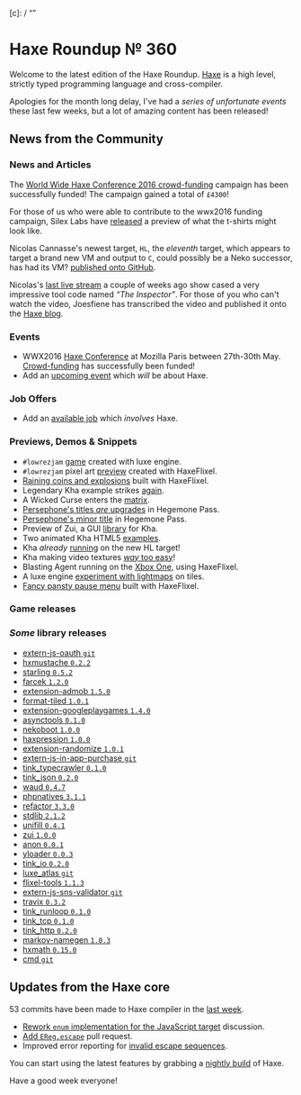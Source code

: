 [_template]: ../templates/roundup.html
[date]: / "2016-04-15 09:05:00"
[modified]: / "2016-04-15 13:58:00"
[published]: / "2016-04-15 14:30:00"
[c]: / “”

# Haxe Roundup № 360

Welcome to the latest edition of the Haxe Roundup. [Haxe](http://haxe.org/?utm_source=haxe.io) is a high level, strictly typed programming language and cross-compiler.

Apologies for the month long delay, I've had a _series of unfortunate events_ these last few weeks, but a lot of amazing content has been released!

## News from the Community

### News and Articles

The [World Wide Haxe Conference 2016 crowd-funding](https://en.ulule.com/wwx2016/) campaign has been successfully funded! The campaign gained a total of `£4300`!

For those of us who were able to contribute to the wwx2016 funding campaign, Silex Labs have [released](https://twitter.com/silexlabs/status/718494262254551041) a preview of what the t-shirts might look like.

Nicolas Cannasse's newest target, `HL`, the _eleventh_ target, which appears to target a brand new VM and output to `C`, could possibly be a Neko successor, has had its VM? [published onto GitHub](https://github.com/HaxeFoundation/hl).

Nicolas's [last live stream](https://www.youtube.com/watch?v=K8g-1dkBrxk) a couple of weeks ago show cased a very impressive
tool code named _“The Inspector”_. For those of you who can't watch the video, Joesfiene has transcribed the video and published it onto the [Haxe blog](http://haxe.org/blog/nicolas-about-haxe-5).

### Events

- WWX2016 [Haxe Conference](http://wwx.silexlabs.org/2016/) at Mozilla Paris between 27th-30th May. [Crowd-funding](https://en.ulule.com/wwx2016/) has successfully been funded!
- Add an [upcoming event](https://github.com/skial/haxe.io/labels/events) which _will_ be about Haxe.

### Job Offers

- Add an [available job](https://github.com/skial/haxe.io/labels/jobs) which _involves_ Haxe.

### Previews, Demos & Snippets

- `#lowrezjam` [game](https://twitter.com/jtruher/status/718233057082359809) created with luxe engine.
- `#lowrezjam` pixel art [preview](https://twitter.com/BuzzJeux/status/719877054938877952) created with HaxeFlixel.
- [Raining coins and explosions](https://twitter.com/DleanJeans/status/716633610653016064) built with HaxeFlixel.
- Legendary Kha example strikes [again](https://twitter.com/luboslenco/status/718798221632532480).
- A Wicked Curse enters the [matrix](https://twitter.com/ericmbernier/status/718882967699996673).
- [Persephone's titles _are_ upgrades](https://twitter.com/ingenoire/status/719133076320841728) in Hegemone Pass.
- [Persephone's minor title](https://twitter.com/ingenoire/status/719302144000712707) in Hegemone Pass.
- Preview of Zui, a GUI [library](https://twitter.com/luboslenco/status/719259603171717121) for Kha.
- Two animated Kha HTML5 [examples](https://twitter.com/JoaquinBelloD/status/719293119641100289).
- Kha _already_ [running](https://twitter.com/robdangerous/status/719308046531502080) on the new HL target!
- Kha making video textures [_way_ too easy](https://twitter.com/luboslenco/status/719575635644051457)!
- Blasting Agent running on the [Xbox One](https://twitter.com/ratalaika/status/719554048177799168), using HaxeFlixel.
- A luxe engine [experiment with lightmaps](https://twitter.com/espenb/status/720715228615454721) on tiles.
- [Fancy pansty pause menu](https://twitter.com/carpetwurm/status/721103423123419136) built with HaxeFlixel.

### Game releases



### *Some* library releases

- [extern-js-oauth `git`](https://twitter.com/ExternKit/status/718359274695561216)
- [hxmustache `0.2.2`](http://lib.haxe.org/p/hxmustache)
- [starling `0.5.2`](http://lib.haxe.org/p/starling)
- [farcek `1.2.0`](http://lib.haxe.org/p/farcek)
- [extension-admob `1.5.0`](http://lib.haxe.org/p/extension-admob)
- [format-tiled `1.0.1`](http://lib.haxe.org/p/format-tiled)
- [extension-googleplaygames `1.4.0`](http://lib.haxe.org/p/extension-googleplaygames)
- [asynctools `0.1.0`](http://lib.haxe.org/p/asynctools)
- [nekoboot `1.0.0`](http://lib.haxe.org/p/nekoboot)
- [haxpression `1.0.0`](http://lib.haxe.org/p/haxpression)
- [extension-randomize `1.0.1`](http://lib.haxe.org/p/extension-randomize)
- [extern-js-in-app-purchase `git`](https://github.com/ExternKit/extern-js-in-app-purchase)
- [tink_typecrawler `0.1.0`](http://lib.haxe.org/p/tink_typecrawler)
- [tink_json `0.2.0`](http://lib.haxe.org/p/tink_json)
- [waud `0.4.7`](http://lib.haxe.org/p/waud)
- [phpnatives `3.1.1`](http://lib.haxe.org/p/phpnatives)
- [refactor `3.3.0`](http://lib.haxe.org/p/refactor)
- [stdlib `2.1.2`](http://lib.haxe.org/p/stdlib)
- [unifill `0.4.1`](http://lib.haxe.org/p/unifill)
- [zui `1.0.0`](http://lib.haxe.org/p/zui)
- [anon `0.0.1`](http://lib.haxe.org/p/anon)
- [yloader `0.0.3`](http://lib.haxe.org/p/yloader)
- [tink_io `0.2.0`](http://lib.haxe.org/p/tink_io)
- [luxe_atlas `git`](https://twitter.com/undefinist/status/720629778890371074)
- [flixel-tools `1.1.3`](http://lib.haxe.org/p/flixel-tools)
- [extern-js-sns-validator `git`](https://twitter.com/ExternKit/status/720633702913597441)
- [travix `0.3.2`](http://lib.haxe.org/p/travix)
- [tink_runloop `0.1.0`](http://lib.haxe.org/p/tink_runloop)
- [tink_tcp `0.1.0`](http://lib.haxe.org/p/tink_tcp)
- [tink_http `0.2.0`](http://lib.haxe.org/p/tink_http)
- [markov-namegen `1.0.3`](http://lib.haxe.org/p/markov-namegen)
- [hxmath `0.15.0`](http://lib.haxe.org/p/hxmath)
- [cmd `git`](https://github.com/skial/cmd/)

## Updates from the Haxe core

53 commits have been made to Haxe compiler in the [last week].

- [Rework `enum` implementation for the JavaScript target](https://github.com/HaxeFoundation/haxe/issues/5109) discussion.
- [Add `EReg.escape`](https://github.com/HaxeFoundation/haxe/pull/5098) pull request.
- Improved error reporting for [invalid escape sequences](https://github.com/HaxeFoundation/haxe/commit/fde68ed4e25699decacdb57de8558a3e8235fc6e).

You can start using the latest features by grabbing a [nightly build] of Haxe.

Have a good week everyone!

[last week]: https://github.com/issues?utf8=%E2%9C%93&q=closed%3A2016-04-08..2016-04-16+org%3Ahaxefoundation+is%3Aclosed+
[issues]: https://github.com/issues?utf8=%E2%9C%93&q=language%3Ahaxe+language%3Ac%2B%2B+language%3Ac+org%3Ahaxefoundation+org%3Aopenfl+org%3Asnowkit+org%3AKTXSoftware+org%3Ahaxeflixel+org%3Ahaxepunk+org%3Anmehost+org%3Ahaxeui+org%3Ahaxetink+org%3Anative-toolkit+org%3AStencyl+repo%3Ahaxe-js-kit+user%3Aunderscorediscovery+is%3Aclosed+closed%3A2016-04-08..2016-04-16+
[nightly build]: http://build.haxe.org
